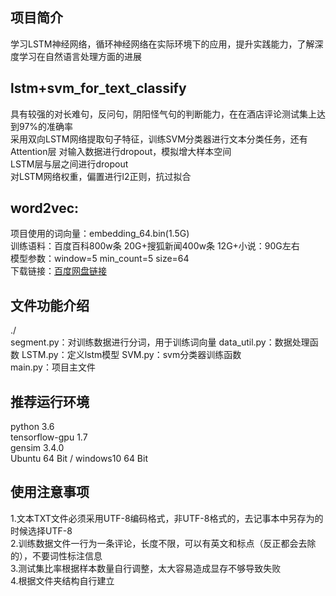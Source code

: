 ## 项目简介
学习LSTM神经网络，循环神经网络在实际环境下的应用，提升实践能力，了解深度学习在自然语言处理方面的进展

## lstm+svm_for_text_classify
具有较强的对长难句，反问句，阴阳怪气句的判断能力，在在酒店评论测试集上达到97%的准确率  
采用双向LSTM网络提取句子特征，训练SVM分类器进行文本分类任务，还有Attention层
对输入数据进行dropout，模拟增大样本空间  
LSTM层与层之间进行dropout  
对LSTM网络权重，偏置进行l2正则，抗过拟合  

## word2vec:
项目使用的词向量：embedding_64.bin(1.5G)  
训练语料：百度百科800w条 20G+搜狐新闻400w条 12G+小说：90G左右  
模型参数：window=5 min_count=5 size=64  
下载链接：[百度网盘链接](https://pan.baidu.com/s/19bDbZsFzLggx7q9iFn83Nw)

## 文件功能介绍
./  
segment.py：对训练数据进行分词，用于训练词向量
data_util.py：数据处理函数
LSTM.py：定义lstm模型
SVM.py：svm分类器训练函数  
main.py：项目主文件  

## 推荐运行环境
python 3.6  
tensorflow-gpu 1.7  
gensim 3.4.0  
Ubuntu 64 Bit / windows10 64 Bit  

## 使用注意事项
1.文本TXT文件必须采用UTF-8编码格式，非UTF-8格式的，去记事本中另存为的时候选择UTF-8  
2.训练数据文件一行为一条评论，长度不限，可以有英文和标点（反正都会去除的），不要词性标注信息   
3.测试集比率根据样本数量自行调整，太大容易造成显存不够导致失败  
4.根据文件夹结构自行建立  
